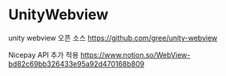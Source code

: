 # UnityWebview

unity webview 오픈 소스
https://github.com/gree/unity-webview 

Nicepay API 추가 적용
https://www.notion.so/WebView-bd82c69bb326433e95a92d470168b809
